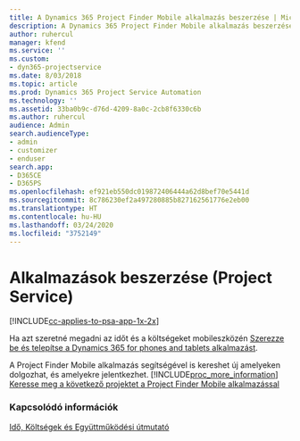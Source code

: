 ```yaml
---
title: A Dynamics 365 Project Finder Mobile alkalmazás beszerzése | MicrosoftDocs
description: A Dynamics 365 Project Finder Mobile alkalmazás beszerzése
author: ruhercul
manager: kfend
ms.service: ''
ms.custom:
- dyn365-projectservice
ms.date: 8/03/2018
ms.topic: article
ms.prod: Dynamics 365 Project Service Automation
ms.technology: ''
ms.assetid: 33ba0b9c-d76d-4209-8a0c-2cb8f6330c6b
ms.author: ruhercul
audience: Admin
search.audienceType:
- admin
- customizer
- enduser
search.app:
- D365CE
- D365PS
ms.openlocfilehash: ef921eb550dc019872406444a62d8bef70e5441d
ms.sourcegitcommit: 8c786230ef2a497280885b827162561776e2eb00
ms.translationtype: HT
ms.contentlocale: hu-HU
ms.lasthandoff: 03/24/2020
ms.locfileid: "3752149"
---
```

# <a name="get-the-apps-project-service"></a>Alkalmazások beszerzése (Project Service)

[!INCLUDE[cc-applies-to-psa-app-1x-2x](../includes/cc-applies-to-psa-app-1x-2x.md)]

Ha azt szeretné megadni az időt és a költségeket mobileszközén [Szerezze be és telepítse a Dynamics 365 for phones and tablets alkalmazást](../mobile-app/dynamics-365-phones-tablets-users-guide.md).  
  
 A Project Finder Mobile alkalmazás segítségével is kereshet új amelyeken dolgozhat, és amelyekre jelentkezhet. [!INCLUDE[proc_more_information](../includes/proc-more-information.md)] [Keresse meg a következő projektet a Project Finder Mobile alkalmazással](../project-service/find-next-project-finder-mobile-app.md) 
  
### <a name="see-also"></a>Kapcsolódó információk  
 [Idő, Költségek és Együttműködési útmutató](../project-service/time-expense-collaboration-guide.md)
